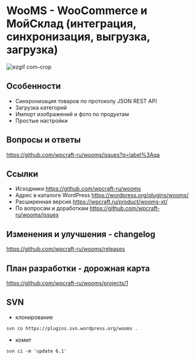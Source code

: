 # WooMS - WooCommerce и МойСклад (интеграция, синхронизация, выгрузка, загрузка)

![ezgif com-crop](https://user-images.githubusercontent.com/1852897/83941610-70d42980-a7f5-11ea-9172-65e032e47026.gif)


## Особенности

* Синхронизация товаров по протоколу JSON REST API
* Загрузка категорий
* Импорт изображений и фото по продуктам
* Простые настройки


## Вопросы и ответы

https://github.com/wpcraft-ru/wooms/issues?q=label%3Aqa 


## Ссылки

- Исходники https://github.com/wpcraft-ru/wooms
- Адрес в каталоге WordPress https://wordpress.org/plugins/wooms/
- Расширенная версия https://wpcraft.ru/product/wooms-xt/
- По вопросам и доработкам https://github.com/wpcraft-ru/wooms/issues


## Изменения и улучшения - changelog

https://github.com/wpcraft-ru/wooms/releases


## План разработки - дорожная карта

https://github.com/wpcraft-ru/wooms/projects/1


## SVN 

- клонирование
```
svn co https://plugins.svn.wordpress.org/wooms .
```

- комит
```
svn ci -m 'update 6.1'
```
